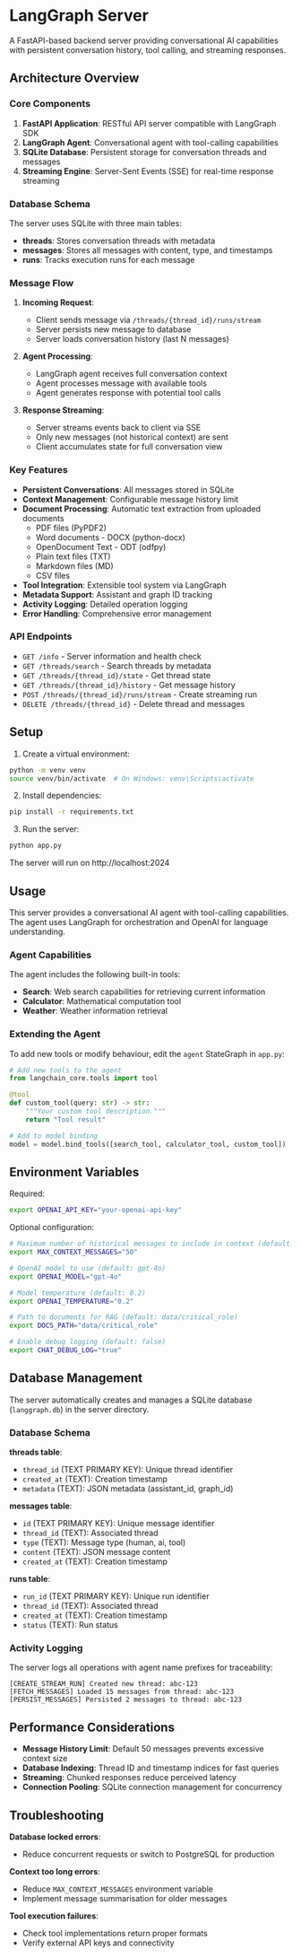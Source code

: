 # LangGraph Server

A FastAPI-based backend server providing conversational AI capabilities with persistent conversation history, tool calling, and streaming responses.

## Architecture Overview

### Core Components

1. **FastAPI Application**: RESTful API server compatible with LangGraph SDK
2. **LangGraph Agent**: Conversational agent with tool-calling capabilities
3. **SQLite Database**: Persistent storage for conversation threads and messages
4. **Streaming Engine**: Server-Sent Events (SSE) for real-time response streaming

### Database Schema

The server uses SQLite with three main tables:

- **threads**: Stores conversation threads with metadata
- **messages**: Stores all messages with content, type, and timestamps
- **runs**: Tracks execution runs for each message

### Message Flow

1. **Incoming Request**:
   - Client sends message via `/threads/{thread_id}/runs/stream`
   - Server persists new message to database
   - Server loads conversation history (last N messages)

2. **Agent Processing**:
   - LangGraph agent receives full conversation context
   - Agent processes message with available tools
   - Agent generates response with potential tool calls

3. **Response Streaming**:
   - Server streams events back to client via SSE
   - Only new messages (not historical context) are sent
   - Client accumulates state for full conversation view

### Key Features

- **Persistent Conversations**: All messages stored in SQLite
- **Context Management**: Configurable message history limit
- **Document Processing**: Automatic text extraction from uploaded documents
  - PDF files (PyPDF2)
  - Word documents - DOCX (python-docx)
  - OpenDocument Text - ODT (odfpy)
  - Plain text files (TXT)
  - Markdown files (MD)
  - CSV files
- **Tool Integration**: Extensible tool system via LangGraph
- **Metadata Support**: Assistant and graph ID tracking
- **Activity Logging**: Detailed operation logging
- **Error Handling**: Comprehensive error management

### API Endpoints

- `GET /info` - Server information and health check
- `GET /threads/search` - Search threads by metadata
- `GET /threads/{thread_id}/state` - Get thread state
- `GET /threads/{thread_id}/history` - Get message history
- `POST /threads/{thread_id}/runs/stream` - Create streaming run
- `DELETE /threads/{thread_id}` - Delete thread and messages

## Setup

1. Create a virtual environment:
```bash
python -m venv venv
source venv/bin/activate  # On Windows: venv\Scripts\activate
```

2. Install dependencies:
```bash
pip install -r requirements.txt
```

3. Run the server:
```bash
python app.py
```

The server will run on http://localhost:2024

## Usage

This server provides a conversational AI agent with tool-calling capabilities. The agent uses LangGraph for orchestration and OpenAI for language understanding.

### Agent Capabilities

The agent includes the following built-in tools:
- **Search**: Web search capabilities for retrieving current information
- **Calculator**: Mathematical computation tool
- **Weather**: Weather information retrieval

### Extending the Agent

To add new tools or modify behaviour, edit the `agent` StateGraph in `app.py`:

```python
# Add new tools to the agent
from langchain_core.tools import tool

@tool
def custom_tool(query: str) -> str:
    """Your custom tool description."""
    return "Tool result"

# Add to model binding
model = model.bind_tools([search_tool, calculator_tool, custom_tool])
```

## Environment Variables

Required:
```bash
export OPENAI_API_KEY="your-openai-api-key"
```

Optional configuration:
```bash
# Maximum number of historical messages to include in context (default: 50)
export MAX_CONTEXT_MESSAGES="50"

# OpenAI model to use (default: gpt-4o)
export OPENAI_MODEL="gpt-4o"

# Model temperature (default: 0.2)
export OPENAI_TEMPERATURE="0.2"

# Path to documents for RAG (default: data/critical_role)
export DOCS_PATH="data/critical_role"

# Enable debug logging (default: false)
export CHAT_DEBUG_LOG="true"
```

## Database Management

The server automatically creates and manages a SQLite database (`langgraph.db`) in the server directory.

### Database Schema

**threads table**:
- `thread_id` (TEXT PRIMARY KEY): Unique thread identifier
- `created_at` (TEXT): Creation timestamp
- `metadata` (TEXT): JSON metadata (assistant_id, graph_id)

**messages table**:
- `id` (TEXT PRIMARY KEY): Unique message identifier
- `thread_id` (TEXT): Associated thread
- `type` (TEXT): Message type (human, ai, tool)
- `content` (TEXT): JSON message content
- `created_at` (TEXT): Creation timestamp

**runs table**:
- `run_id` (TEXT PRIMARY KEY): Unique run identifier
- `thread_id` (TEXT): Associated thread
- `created_at` (TEXT): Creation timestamp
- `status` (TEXT): Run status

### Activity Logging

The server logs all operations with agent name prefixes for traceability:
```
[CREATE_STREAM_RUN] Created new thread: abc-123
[FETCH_MESSAGES] Loaded 15 messages from thread: abc-123
[PERSIST_MESSAGES] Persisted 2 messages to thread: abc-123
```

## Performance Considerations

- **Message History Limit**: Default 50 messages prevents excessive context size
- **Database Indexing**: Thread ID and timestamp indices for fast queries
- **Streaming**: Chunked responses reduce perceived latency
- **Connection Pooling**: SQLite connection management for concurrency

## Troubleshooting

**Database locked errors**: 
- Reduce concurrent requests or switch to PostgreSQL for production

**Context too long errors**:
- Reduce `MAX_CONTEXT_MESSAGES` environment variable
- Implement message summarisation for older messages

**Tool execution failures**:
- Check tool implementations return proper formats
- Verify external API keys and connectivity
